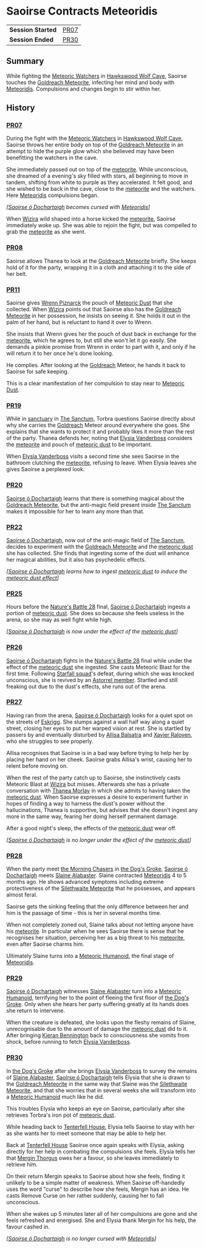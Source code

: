 # Saoirse Contracts Meteoridis

|||
| --- | --- |
| **Session Started** | [PR07](../../sessions/PR07.md) | storyline.2
| **Session Ended** | [PR30](../../sessions/PR30.md) |

## Summary

While fighting the [Meteoric Watchers](../../creatures/meteoric-watcher.md) in [Hawkswood Wolf Cave](../../civilisations/kingdom-of-astor/SETTLEMENTS/GOLDREACH/hawkswood-wolf-cave.md), Saoirse touches the [Goldreach Meteorite](../../items/meteoric/meteorites/goldreach-meteorite.md), infecting her mind and body with [Meteoridis](../../mechanics/roleplay/meteoridis.md). Compulsions and changes begin to stir within her.

## History

### [PR07](../../sessions/PR07.md)

During the fight with the [Meteoric Watchers](../../creatures/meteoric-watcher.md) in [Hawkswood Wolf Cave](../../civilisations/kingdom-of-astor/SETTLEMENTS/GOLDREACH/hawkswood-wolf-cave.md), Saoirse throws her entire body on top of the [Goldreach Meteorite](../../items/meteoric/meteorites/goldreach-meteorite.md) in an attempt to hide the purple glow which she believed may have been benefitting the watchers in the cave.

She immediately passed out on top of the [meteorite](../../items/meteoric/meteorite.md). While unconscious, she dreamed of a evening's sky filled with stars, all beginning to move in tandem, shifting from white to purple as they accelerated. It felt good, and she wished to be back in the cave, close to the [meteorite](../../items/meteoric/meteorite.md) and the watchers. Here [Meteoridis](../../mechanics/roleplay/meteoridis.md) compulsions began.

*[[Saoirse ó Dochartaigh](../../characters/saoirse-o-dochartaigh.md) becomes cursed with [Meteoridis](../../mechanics/roleplay/meteoridis.md)]*

When [Wizira](../../characters/wizira.md) wild shaped into a horse kicked the [meteorite](../../items/meteoric/meteorite.md), Saoirse immediately woke up. She was able to rejoin the fight, but was compelled to grab the [meteorite](../../items/meteoric/meteorite.md) as she went.

### [PR08](../../sessions/PR08.md)

Saoirse allows Thanea to look at the [Goldreach Meteorite](../../items/meteoric/meteorites/goldreach-meteorite.md) briefly. She keeps hold of it for the party, wrapping it in a cloth and attaching it to the side of her belt.

### [PR11](../../sessions/PR11.md)

Saoirse gives [Wrenn Piznarck](../../characters/wrenn-piznarck.md) the pouch of [Meteoric Dust](../../items/meteoric/meteoric-dust.md) that she collected. When [Wizira](../../characters/wizira.md) points out that Saoirse also has the [Goldreach Meteorite](../../items/meteoric/meteorites/goldreach-meteorite.md) in her possession, he insists on seeing it. She holds it out in the palm of her hand, but is reluctant to hand it over to Wrenn.

She insists that Wrenn gives her the pouch of dust back in exchange for the [meteorite](../../items/meteoric/meteorite.md), which he agrees to, but still she won't let it go easily. She demands a pinkie promise from Wrenn in order to part with it, and only if he will return it to her once he's done looking.

He complies. After looking at the [Goldreach](../../places/settlements/towns/goldreach.md) Meteor, he hands it back to Saoirse for safe keeping.

This is a clear manifestation of her compulsion to stay near to [Meteoric Dust](../../items/meteoric/meteoric-dust.md).

### [PR19](../../sessions/PR19.md)

While in [sanctuary](../../organisations/government/astorrel/sanctuary.md) in [The Sanctum](../../places/buildings/government/the-sanctum.md), Torbra questions Saoirse directly about why she carries the [Goldreach](../../places/settlements/towns/goldreach.md) Meteor around everywhere she goes. She explains that she wants to protect it and probably likes it more than the rest of the party. Thanea defends her, noting that [Elysia Vanderboss](../../characters/elysia-vanderboss.md) considers the [meteorite](../../items/meteoric/meteorite.md) and pouch of [meteoric dust](../../items/meteoric/meteoric-dust.md) to be important.

When [Elysia Vanderboss](../../characters/elysia-vanderboss.md) visits a second time she sees Saoirse in the bathroom clutching the [meteorite](../../items/meteoric/meteorite.md), refusing to leave. When Elysia leaves she gives Saoirse a perplexed look.

### [PR20](../../sessions/PR20.md)

[Saoirse ó Dochartaigh](../../characters/saoirse-o-dochartaigh.md) learns that there is something magical about the [Goldreach Meteorite](../../items/meteoric/meteorites/goldreach-meteorite.md), but the anti-magic field present inside [The Sanctum](../../places/buildings/government/the-sanctum.md) makes it impossible for her to learn any more than that.

### [PR22](../../sessions/PR22.md)

[Saoirse ó Dochartaigh](../../characters/saoirse-o-dochartaigh.md), now out of the anti-magic field of [The Sanctum](../../places/buildings/government/the-sanctum.md), decides to experiment with the [Goldreach Meteorite](../../items/meteoric/meteorites/goldreach-meteorite.md) and the [meteoric dust](../../items/meteoric/meteoric-dust.md) she has collected. She finds that ingesting some of the dust will enhance her magical abilities, but it also has psychedelic effects.

*[[Saoirse ó Dochartaigh](../../characters/saoirse-o-dochartaigh.md) learns how to ingest [meteoric dust](../../items/meteoric/meteoric-dust.md) to induce the [meteoric dust effect](../../items/meteoric/meteoric-dust-effect.md)]*

### [PR25](../../sessions/PR25.md)

Hours before the [Nature's Battle 28](natures-battle-28.md) final, [Saoirse ó Dochartaigh](../../characters/saoirse-o-dochartaigh.md) ingests a portion of [meteoric dust](../../items/meteoric/meteoric-dust.md). She does so because she feels useless in the arena, so she may as well fight while high.

*[[Saoirse ó Dochartaigh](../../characters/saoirse-o-dochartaigh.md) is now under the effect of the [meteoric dust](../../items/meteoric/meteoric-dust.md)]*

### [PR26](../../sessions/PR26.md)

[Saoirse ó Dochartaigh](../../characters/saoirse-o-dochartaigh.md) fights in the [Nature's Battle 28](natures-battle-28.md) final while under the effect of the [meteoric dust](../../items/meteoric/meteoric-dust.md) she ingested. She casts Meteoric Blast for the first time. Following [Starfall squad](../../organisations/government/astorrel/squads/starfall-squad.md)'s defeat, during which she was knocked unconscious, she is revived by an [Astorrel member](../../organisations/government/astorrel/ranks/astorrel-member.md). Startled and still freaking out due to the dust's effects, she runs out of the arena.

### [PR27](../../sessions/PR27.md)

Having ran from the arena, [Saoirse ó Dochartaigh](../../characters/saoirse-o-dochartaigh.md) looks for a quiet spot on the streets of [Eskrigg](../../places/settlements/cities/eskrigg.md). She slumps against a wall half way along a quiet street, closing her eyes to put her warped vision at rest. She is startled by passers by and eventually disturbed by [Allisa Balsatra](../../characters/allisa-balsatra.md) and [Xavier Raloven](../../characters/xavier-raloven.md), who she struggles to see properly.

Allisa recognises that Saoirse is in a bad way before trying to help her by placing her hand on her cheek. Saoirse grabs Allisa's wrist, causing her to relent before moving on.

When the rest of the party catch up to Saoirse, she instinctively casts Meteoric Blast at [Wizira](../../characters/wizira.md) but misses. Afterwards she has a private conversation with [Thanea Morlay](../../characters/thanea-morlay.md) in which she admits to having taken the [meteoric dust](../../items/meteoric/meteoric-dust.md). When Saoirse expresses a desire to experiment further in hopes of finding a way to harness the dust's power without the hallucinations, Thanea is supportive, but advises that she doesn't ingest any more in the same way, fearing her doing herself permanent damage.

After a good night's sleep, the effects of the [meteoric dust](../../items/meteoric/meteoric-dust.md) wear off.

*[[Saoirse ó Dochartaigh](../../characters/saoirse-o-dochartaigh.md) is no longer under the effect of the [meteoric dust](../../items/meteoric/meteoric-dust.md)]*

### [PR28](../../sessions/PR28.md)

When the party meet [the Morning Chasers](../../organisations/the-morning-chasers.md) in [the Dog's Groke](../../places/buildings/inns-taverns/the-dogs-groke.md), [Saoirse ó Dochartaigh](../../characters/saoirse-o-dochartaigh.md) meets [Slaine Alabaster](../../characters/slaine-alabaster.md). Slaine contracted [Meteoridis](../../mechanics/roleplay/meteoridis.md) 4 to 5 months ago. He shows advanced symptoms including extreme protectiveness of the [Silethwaite Meteorite](../../items/meteoric/meteorites/silethwaite-meteorite.md) that he possesses, and appears almost feral.

Saoirse gets the sinking feeling that the only difference between her and him is the passage of time - this is her in several months time.

When not completely zoned out, Slaine talks about not letting anyone have his [meteorite](../../items/meteoric/meteorite.md). In particular when he sees Saoirse there is sense that he recognises her situation, perceiving her as a big threat to his [meteorite](../../items/meteoric/meteorite.md), even after Saoirse charms him.

Ultimately Slaine turns into a [Meteoric Humanoid](../../creatures/meteoric-humanoid.md), the final stage of [Meteoridis](../../mechanics/roleplay/meteoridis.md).

### [PR29](../../sessions/PR29.md)

[Saoirse ó Dochartaigh](../../characters/saoirse-o-dochartaigh.md) witnesses [Slaine Alabaster](../../characters/slaine-alabaster.md) turn into a [Meteoric Humanoid](../../creatures/meteoric-humanoid.md), terrifying her to the point of fleeing the first floor of [the Dog's Groke](../../places/buildings/inns-taverns/the-dogs-groke.md). Only when she hears her party suffering greatly at its hands does she return to intervene.

When the creature is defeated, she looks upon the fleshy remains of Slaine, unrecognisable due to the amount of damage the [meteoric dust](../../items/meteoric/meteoric-dust.md) did to it. After bringing [Kieran Bennington](../../characters/kieran-bennington.md) back to consciousness she vomits from shock, before running to fetch [Elysia Vanderboss](../../characters/elysia-vanderboss.md).

### [PR30](../../sessions/PR30.md)

In [the Dog's Groke](../../places/buildings/inns-taverns/the-dogs-groke.md) after she brings [Elysia Vanderboss](../../characters/elysia-vanderboss.md) to survey the remains of [Slaine Alabaster](../../characters/slaine-alabaster.md), [Saoirse ó Dochartaigh](../../characters/saoirse-o-dochartaigh.md) tells Elysia that she is drawn to the [Goldreach Meteorite](../../items/meteoric/meteorites/goldreach-meteorite.md) in the same way that Slaine was the [Silethwaite Meteorite](../../items/meteoric/meteorites/silethwaite-meteorite.md), and that she worries that in several weeks she will transform into a [Meteoric Humanoid](../../creatures/meteoric-humanoid.md) much like he did.

This troubles Elysia who keeps an eye on Saoirse, particularly after she retrieves Torbra's iron pot of [meteoric dust](../../items/meteoric/meteoric-dust.md).

While heading back to [Tenterfell House](../../places/buildings/government/tenterfell-house.md), Elysia tells Saoirse to stay with her as she wants her to meet someone that may be able to help her.

Back at [Tenterfell House](../../places/buildings/government/tenterfell-house.md) Saoirse once again speaks with Elysia, asking directly for her help in combating the compulsions she feels. Elysia tells her that [Mergin Thorgus](../../characters/mergin-thorgus.md) owes her a favour, so she leaves immediately to retrieve him.

On their return Mergin speaks to Saoirse about how she feels, finding it unlikely to be a simple matter of weakness. When Saoirse off-handedly uses the word "curse" to describe how she feels, Mergin has an idea. He casts Remove Curse on her rather suddenly, causing her to fall unconscious.

When she wakes up 5 minutes later all of her compulsions are gone and she feels refreshed and energised. She and Elysia thank Mergin for his help, the favour cashed in.

*[[Saoirse ó Dochartaigh](../../characters/saoirse-o-dochartaigh.md) is no longer cursed with [Meteoridis](../../mechanics/roleplay/meteoridis.md)]*
